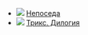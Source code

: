* ![](/books/sf_fantasy/Сергей%20Васильевич%20Лукьяненко/Непоседа.jpg) [Непоседа](/books/sf_fantasy/Сергей%20Васильевич%20Лукьяненко/Непоседа)
* ![](/books/sf_fantasy/Сергей%20Васильевич%20Лукьяненко/Трикс.%20Дилогия.jpg) [Трикс. Дилогия](/books/sf_fantasy/Сергей%20Васильевич%20Лукьяненко/Трикс.%20Дилогия)